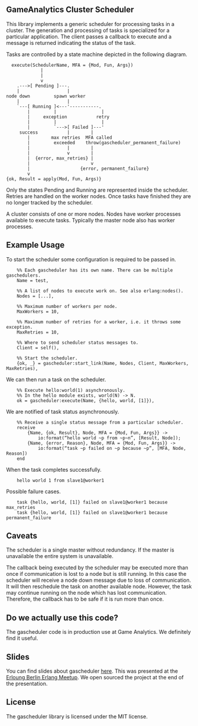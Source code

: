 GameAnalytics Cluster Scheduler
-------------------------------

This library implements a generic scheduler for processing tasks in a cluster.
The generation and processing of tasks is specialized for a particular
application. The client passes a callback to execute and a message is returned
indicating the status of the task.

Tasks are controlled by a state machine depicted in the following diagram.

```
  execute(SchedulerName, MFA = {Mod, Fun, Args})
             |
             |
             v
    .--->[ Pending ]---.
    |                  |
node down         spawn worker
    |                  |
    `---[ Running ]<---'-----------.
        |         |                 |
        |     exception           retry
        |         |                 |
        |         `--->[ Failed ]---'
     success           |        |
        |        max retries  MFA called
        |         exceeded    throw(gascheduler_permanent_failure)
        |              |        |
        |              v        |
        |  {error, max_retries} |
        |                       v
        |                   {error, permanent_failure}
        v
{ok, Result = apply(Mod, Fun, Args)}
```

Only the states Pending and Running are represented inside the scheduler.
Retries are handled on the worker nodes. Once tasks have finished they are no
longer tracked by the scheduler.

A cluster consists of one or more nodes. Nodes have worker processes available
to execute tasks. Typically the master node also has worker processes.

Example Usage
-------------
To start the scheduler some configuration is required to be passed in.

```
    %% Each gascheduler has its own name. There can be multiple gaschedulers.
    Name = test,

    %% A list of nodes to execute work on. See also erlang:nodes().
    Nodes = [...],

    %% Maximum number of workers per node.
    MaxWorkers = 10,

    %% Maximum number of retries for a worker, i.e. it throws some exception.
    MaxRetries = 10,

    %% Where to send scheduler status messages to.
    Client = self(),

    %% Start the scheduler.
    {ok, _} = gascheduler:start_link(Name, Nodes, Client, MaxWorkers, MaxRetries),
```

We can then run a task on the scheduler.

```
    %% Execute hello:world(1) asynchronously.
    %% In the hello module exists, world(N) -> N.
    ok = gascheduler:execute(Name, {hello, world, [1]}),
```

We are notified of task status asynchronously.

```
    %% Receive a single status message from a particular scheduler.
    receive
        {Name, {ok, Result}, Node, MFA = {Mod, Fun, Args}} ->
            io:format(“hello world ~p from ~p~n”, [Result, Node]);
        {Name, {error, Reason}, Node, MFA = {Mod, Fun, Args}} ->
            io:format(“task ~p failed on ~p because ~p”, [MFA, Node, Reason])
    end
```

When the task completes successfully.

```
    hello world 1 from slave1@worker1
```

Possible failure cases.

```
    task {hello, world, [1]} failed on slave1@worker1 because max_retries
    task {hello, world, [1]} failed on slave1@worker1 because permanent_failure
```

Caveats
-------

The scheduler is a single master without redundancy. If the master is
unavailable the entire system is unavailable.

The callback being executed by the scheduler may be executed more than once
if communication is lost to a node but is still running. In this case the
scheduler will receive a node down message due to loss of communication. It will
then reschedule the task on another available node. However, the task may
continue running on the node which has lost communication. Therefore, the
callback has to be safe if it is run more than once.

Do we actually use this code?
-----------------------------

The gascheduler code is in production use at Game Analytics. We definitely find
it useful.

Slides
------

You can find slides about gascheduler
[here](http://www.slideshare.net/cmmdevries/erlang-meetup-gascheduler).
This was presented at the
[Erloung Berlin Erlang Meetup](http://www.meetup.com/erlounge-berlin/).
We open sourced the project at the end of the presentation.

License
-------

The gascheduler library is licensed under the MIT license.
